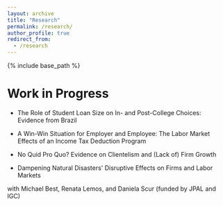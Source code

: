 ```yaml
---
layout: archive
title: "Research"
permalink: /research/
author_profile: true
redirect_from:
  - /research
---
```


{% include base_path %}

# Work in Progress

* The Role of Student Loan Size on In- and Post-College Choices: Evidence from Brazil

* A Win-Win Situation for Employer and Employee: The Labor Market Effects of an Income Tax Deduction Program

* No Quid Pro Quo? Evidence on Clientelism and (Lack of) Firm Growth

* Dampening Natural Disasters' Disruptive Effects on Firms and Labor Markets

with Michael Best, Renata Lemos, and Daniela Scur (funded by JPAL and IGC)
